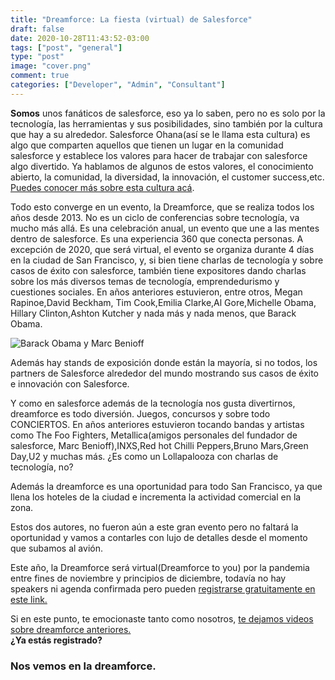 ```yaml
---
title: "Dreamforce: La fiesta (virtual) de Salesforce"
draft: false
date: 2020-10-28T11:43:52-03:00
tags: ["post", "general"]
type: "post"
image: "cover.png"
comment: true
categories: ["Developer", "Admin", "Consultant"]
---
```


**Somos** unos fanáticos de salesforce, eso ya lo saben, pero no es solo por la tecnología, las herramientas y sus posibilidades, sino también por la cultura que hay a su alrededor.
Salesforce Ohana(así se le llama esta cultura) es algo que comparten aquellos que tienen un lugar en la comunidad salesforce y establece los valores para hacer de trabajar con salesforce algo divertido.
Ya hablamos de algunos de estos valores, el conocimiento abierto, la comunidad, la diversidad, la innovación, el customer success,etc. [Puedes conocer más sobre esta cultura acá](https://trailhead.salesforce.com/es-MX/content/learn/modules/manage_the_sfdc_way_ohana).

Todo esto converge en un evento, la Dreamforce, que se realiza todos los años desde 2013. No es un ciclo de conferencias sobre tecnología, va mucho más allá. Es una celebración anual, un evento que une a las mentes dentro de salesforce. Es una experiencia 360 que conecta personas.
A excepción de 2020, que será virtual, el evento se organiza durante 4 días en la ciudad de San Francisco, y, si bien tiene charlas de tecnología y sobre casos de éxito con salesforce, también tiene expositores dando charlas sobre los más diversos temas de tecnología, emprendedurismo y cuestiones sociales.
En años anteriores estuvieron, entre otros, Megan Rapinoe,David Beckham, Tim Cook,Emilia Clarke,Al Gore,Michelle Obama, Hillary Clinton,Ashton Kutcher y nada más y nada menos, que Barack Obama.

![Barack Obama y Marc Benioff](/first.png)

Además hay stands de exposición donde están la mayoría, si no todos, los partners de Salesforce alrededor del mundo mostrando sus casos de éxito e innovación con Salesforce.

Y como en salesforce además de la tecnología nos gusta divertirnos, dreamforce es todo diversión. Juegos, concursos y sobre todo CONCIERTOS. En años anteriores estuvieron tocando bandas y artistas como The Foo Fighters, Metallica(amigos personales del fundador de salesforce, Marc Benioff),INXS,Red hot Chilli Peppers,Bruno Mars,Green Day,U2 y muchas más.
¿Es como un Lollapalooza con charlas de tecnología, no?

Además la dreamforce es una oportunidad para todo San Francisco, ya que llena los hoteles de la ciudad e incrementa la actividad comercial en la zona.

Estos dos autores, no fueron aún a este gran evento pero no faltará la oportunidad y vamos a contarles con lujo de detalles desde el momento que subamos al avión.

Este año, la Dreamforce será virtual(Dreamforce to you) por la pandemia entre fines de noviembre y principios de diciembre, todavía no hay speakers ni agenda confirmada pero pueden [registrarse gratuitamente en este link.](https://www.salesforce.com/dreamforce/)

Si en este punto, te emocionaste tanto como nosotros, [te dejamos videos sobre dreamforce anteriores.](https://www.youtube.com/results?search_query=dreamforce)  
**¿Ya estás registrado?**

### Nos vemos en la dreamforce.
